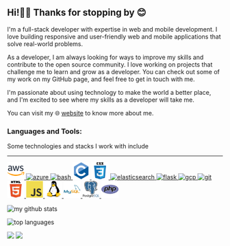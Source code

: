## Hi!👋🏾 Thanks for stopping by 😊

I'm a full-stack developer with expertise in web and mobile development. I love building responsive and user-friendly web and mobile applications that solve real-world problems. 

As a developer, I am always looking for ways to improve my skills and contribute to the open source community. I love working on projects that challenge me to learn and grow as a developer. You can check out some of my work on my GitHub page, and feel free to get in touch with me. 

I'm passionate about using technology to make the world a better place, and I'm excited to see where my skills as a developer will take me.

You can visit my 🌐 [website](https://aaron.ourtechnologies.org) to know more about me.

<h3 align="left">Languages and Tools:</h3>
Some technologies and stacks I work with include 
<hr>

<p align="left"> 
  <a href="https://aws.amazon.com" target="_blank" rel="noreferrer"> 
    <img src="https://raw.githubusercontent.com/devicons/devicon/master/icons/amazonwebservices/amazonwebservices-original-wordmark.svg" alt="aws" width="40" height="40"/> 
  </a> 
  <a href="https://azure.microsoft.com/en-in/" target="_blank" rel="noreferrer"> <img src="https://www.vectorlogo.zone/logos/microsoft_azure/microsoft_azure-icon.svg" alt="azure" width="40" height="40"/> 
  </a> 
  <a href="https://www.gnu.org/software/bash/" target="_blank" rel="noreferrer"> 
    <img src="https://www.vectorlogo.zone/logos/gnu_bash/gnu_bash-icon.svg" alt="bash" width="40" height="40"/> 
  </a> 
  <a href="https://www.cprogramming.com/" target="_blank" rel="noreferrer"> 
    <img src="https://raw.githubusercontent.com/devicons/devicon/master/icons/c/c-original.svg" alt="c" width="40" height="40"/> 
  </a> 
  <a href="https://www.w3schools.com/css/" target="_blank" rel="noreferrer"> 
    <img src="https://raw.githubusercontent.com/devicons/devicon/master/icons/css3/css3-original-wordmark.svg" alt="css3" width="40" height="40"/> 
  </a> 
  <a href="https://www.elastic.co" target="_blank" rel="noreferrer"> 
    <img src="https://www.vectorlogo.zone/logos/elastic/elastic-icon.svg" alt="elasticsearch" width="40" height="40"/> 
  </a> 
  <a href="https://flask.palletsprojects.com/" target="_blank" rel="noreferrer"> 
    <img src="https://www.vectorlogo.zone/logos/pocoo_flask/pocoo_flask-icon.svg" alt="flask" width="40" height="40"/> 
  </a> 
  <a href="https://cloud.google.com" target="_blank" rel="noreferrer"> 
    <img src="https://www.vectorlogo.zone/logos/google_cloud/google_cloud-icon.svg" alt="gcp" width="40" height="40"/> 
  </a> 
  <a href="https://git-scm.com/" target="_blank" rel="noreferrer"> 
    <img src="https://www.vectorlogo.zone/logos/git-scm/git-scm-icon.svg" alt="git" width="40" height="40"/> 
  </a>  
  <a href="https://www.w3.org/html/" target="_blank" rel="noreferrer"> 
    <img src="https://raw.githubusercontent.com/devicons/devicon/master/icons/html5/html5-original-wordmark.svg" alt="html5" width="40" height="40"/> 
  </a> 
  <a href="https://developer.mozilla.org/en-US/docs/Web/JavaScript" target="_blank" rel="noreferrer"> 
    <img src="https://raw.githubusercontent.com/devicons/devicon/master/icons/javascript/javascript-original.svg" alt="javascript" width="40" height="40"/> 
  </a> 
  <a href="https://www.linux.org/" target="_blank" rel="noreferrer"> 
    <img src="https://raw.githubusercontent.com/devicons/devicon/master/icons/linux/linux-original.svg" alt="linux" width="40" height="40"/> 
  </a> 
  <a href="https://www.mathworks.com/" target="_blank" rel="noreferrer"> 
  </a> 
  <a href="https://www.mysql.com/" target="_blank" rel="noreferrer"> 
    <img src="https://raw.githubusercontent.com/devicons/devicon/master/icons/mysql/mysql-original-wordmark.svg" alt="mysql" width="40" height="40"/> 
  </a> 
  <a href="https://www.postgresql.org" target="_blank" rel="noreferrer"> 
    <img src="https://raw.githubusercontent.com/devicons/devicon/master/icons/postgresql/postgresql-original-wordmark.svg" alt="postgresql" width="40" height="40"/> 
  </a> 
  <a href="https://www.php.net" target="_blank" rel="noreferrer">
    <img src="https://github.com/devicons/devicon/raw/master/icons/php/php-original.svg" alt="php" width="40" height="40"/> 
  </a>
  
</p>

<!-- - 🔭 I'm currently schooling but I'm working a new open source [project](https://github.com/Melanin-Framework/). I hope you like it. -->

![my github stats](https://github-readme-stats.vercel.app/api?username=kurtiz&show_icons=true&theme=codeSTACKr)

![top languages](https://github-readme-stats.vercel.app/api/top-langs/?username=kurtiz&layout=compact&theme=codeSTACKr)

<img src="https://wakatime.com/share/@kurtiz/05cc74b8-6f7c-47e0-9cdb-b2dc2441555b.svg" width="550px"/>
<img src="https://wakatime.com/share/@kurtiz/573d05b7-7e33-495c-b1bb-1b530cfc868e.svg" width="550px"/>
<!--START_SECTION:badges-->
<!--END_SECTION:badges-->
